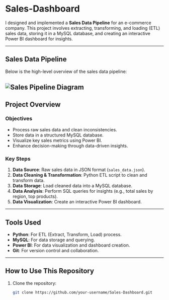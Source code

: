 # Sales-Dashboard

I designed and implemented a **Sales Data Pipeline** for an e-commerce company. This project involves extracting, transforming, and loading (ETL) sales data, storing it in a MySQL database, and creating an interactive Power BI dashboard for insights.

---

## **Sales Data Pipeline**

Below is the high-level overview of the sales data pipeline:

![Sales Pipeline Diagram](images/sales_pipeline.png)
---

## **Project Overview**

### **Objectives**
- Process raw sales data and clean inconsistencies.
- Store data in a structured MySQL database.
- Visualize key sales metrics using Power BI.
- Enhance decision-making through data-driven insights.

### **Key Steps**
1. **Data Source**: Raw sales data in JSON format (`sales_data.json`).
2. **Data Cleaning & Transformation**: Python ETL script to clean and transform data.
3. **Data Storage**: Load cleaned data into a MySQL database.
4. **Data Analysis**: Perform SQL queries for insights (e.g., total sales by region, top products).
5. **Data Visualization**: Create an interactive Power BI dashboard.

---

## **Tools Used**
- **Python**: For ETL (Extract, Transform, Load) process.
- **MySQL**: For data storage and querying.
- **Power BI**: For data visualization and dashboard creation.
- **Git**: For version control and collaboration.

---

## **How to Use This Repository**
1. Clone the repository:
   ```bash
   git clone https://github.com/your-username/Sales-Dashboard.git